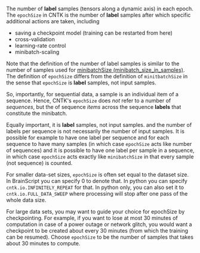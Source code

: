 The number of **label** samples (tensors along a dynamic axis) in each epoch. The `epochSize` in CNTK is the number of **label** samples after which specific additional actions are taken, including
* saving a checkpoint model (training can be restarted from here)
* cross-validation
* learning-rate control
* minibatch-scaling

Note that the definition of the number of label samples is similar to the number of samples used for [minibatchSize (minibatch_size_in_samples)](./BrainScript-minibatchSize-and-Python-minibatch_size_in_samples-in-CNTK). The definition of `epochSize` differs from the definition of `minitbatchSize` in the sense that `epochSize` is **label** samples, not input samples.

So, importantly, for sequential data, a sample is an individual item of a sequence.
Hence, CNTK's `epochSize` does *not* refer to a number of *sequences*,
but the of sequence *items* across the sequence **labels** that constitute the minibatch.  

Equally important, it is **label** samples, not input samples.  and the number of labels per sequence is not necessarily the number of input samples.  It is possible for example to have one label per sequence and for each sequence to have many samples (in which case `epochSize` acts like number of sequences) and it is possible to have one label per sample in a sequence, in which case `epochSize` acts exactly like `minibatchSize` in that every sample (not sequence) is counted.

For smaller data-set sizes, `epochSize` is often set equal to the dataset size. In BrainScript you can specify 0 to denote that. In python you can specify `cntk.io.INFINITELY_REPEAT` for that. In python only, you can also set it to `cntk.io.FULL_DATA_SWEEP` where processing will stop after one pass of the whole data size.

For large data sets, you may want to guide your choice for epochSize by checkpointing. For example, if you want to lose at most 30 minutes of computation in case of a power outage or network glitch, you would want a checkpoint to be created about every 30 minutes (from which the training can be resumed). Choose `epochSize` to be the number of samples that takes about 30 minutes to compute.